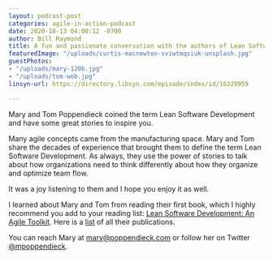 ```yaml
---
layout: podcast-post
categories: agile-in-action-podcast
date: 2020-10-13 04:00:12 -0700
author: Bill Raymond
title: A fun and passionate conversation with the authors of Lean Software Development
featuredImage: "/uploads/curtis-macnewton-vviwtmqsiuk-unsplash.jpg"
guestPhotos:
- "/uploads/mary-120b.jpg"
- "/uploads/tom-web.jpg"
linsyn-url: https://directory.libsyn.com/episode/index/id/16329959

---
```

Mary and Tom Poppendieck coined the term Lean Software Development and have some great stories to inspire you.

Many agile concepts came from the manufacturing space. Mary and Tom share the decades of experience that brought them to define the term Lean Software Development. As always, they use the power of stories to talk about how organizations need to think differently about how they organize and optimize team flow.

It was a joy listening to them and I hope you enjoy it as well.

I learned about Mary and Tom from reading their first book, which I highly recommend you add to your reading list: [Lean Software Development: An Agile Toolkit](https://www.amazon.com/Lean-Software-Development-Agile-Toolkit/dp/0321150783/ref=sr_1_2?dchild=1&keywords=mary+poppendieck&qid=1602193766&sr=8-2). Here is a [list](https://www.amazon.com/s?i=stripbooks&rh=p_27%3AMary+Poppendieck+%2F+Tom+Poppendieck+Poppendieck+%2F+Poppendieck&s=relevancerank&text=Mary+Poppendieck+%2F+Tom+Poppendieck+Poppendieck+%2F+Poppendieck&ref=dp_byline_sr_book_1) of all their publications.

You can reach Mary at mary@poppendieck.com or follow her on Twitter [@mpoppendieck](https://twitter.com/mpoppendieck).

